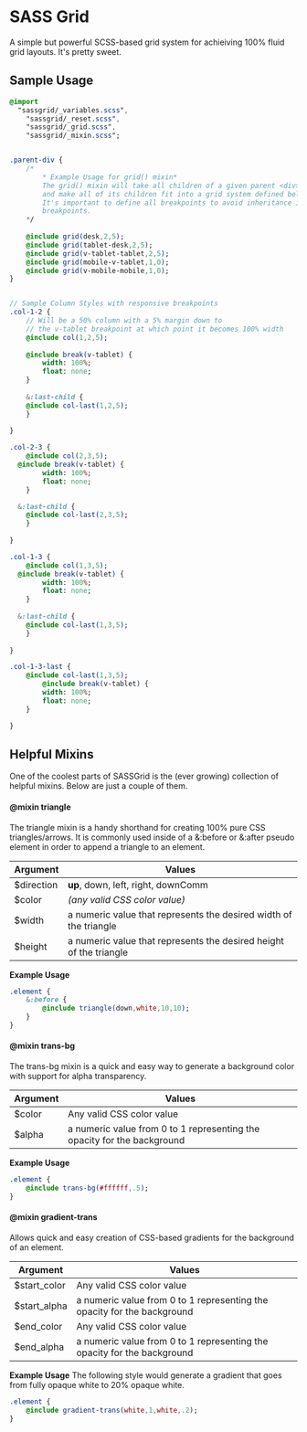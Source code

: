 # SASS Grid
A simple but powerful SCSS-based grid system for achieiving 100% fluid grid layouts. It's pretty sweet.

## Sample Usage
```sass
@import 
  "sassgrid/_variables.scss",
	"sassgrid/_reset.scss",
	"sassgrid/_grid.scss",
	"sassgrid/_mixin.scss";


.parent-div {
	/*
		* Example Usage for grid() mixin*
		The grid() mixin will take all children of a given parent <div>
		and make all of its children fit into a grid system defined below.
		It's important to define all breakpoints to avoid inheritance issues between
		breakpoints.
	*/
	
	@include grid(desk,2,5);
	@include grid(tablet-desk,2,5);
	@include grid(v-tablet-tablet,2,5);
	@include grid(mobile-v-tablet,1,0);
	@include grid(v-mobile-mobile,1,0);
}


// Sample Column Styles with responsive breakpoints
.col-1-2 {
	// Will be a 50% column with a 5% margin down to
	// the v-tablet breakpoint at which point it becomes 100% width
	@include col(1,2,5);
	
	@include break(v-tablet) {
		width: 100%;
		float: none;
	}
	
	&:last-child {
  	@include col-last(1,2,5);
	}
	
}

.col-2-3 {
	@include col(2,3,5);
  @include break(v-tablet) {
		width: 100%;
		float: none;
	}

  &:last-child {
  	@include col-last(2,3,5);
	}
  
}

.col-1-3 {
	@include col(1,3,5);
  @include break(v-tablet) {
		width: 100%;
		float: none;
	}
  
  &:last-child {
  	@include col-last(1,3,5);
	}
  
}

.col-1-3-last {
	@include col-last(1,3,5);
		@include break(v-tablet) {
		width: 100%;
		float: none;
	}

}

```
## Helpful Mixins
One of the coolest parts of SASSGrid is the (ever growing) collection of helpful mixins. Below are just a couple of them.

#### @mixin triangle
The triangle mixin is a handy shorthand for creating 100% pure CSS triangles/arrows. It is commonly used inside of a &:before or &:after pseudo element in order to append a triangle to an element.
	
| Argument     | Values                                                               |
| ------------ | -------------------------------------------------------------------- |
| $direction   | **up**, down, left, right, downComm                                  |
| $color       | *(any valid CSS color value)*                                        |
| $width       | a numeric value that represents the desired width of the triangle    |
| $height      | a numeric value that represents the desired height of the triangle   |
	
**Example Usage**
```sass
.element {
	&:before {
		@include triangle(down,white,10,10);
	}
}
```

#### @mixin trans-bg
The trans-bg mixin is a quick and easy way to generate a background color with support for alpha transparency. 

| Argument  | Values                                                                  |
| --------- | --------                                                                |
| $color    | Any valid CSS color value                                               |
| $alpha    | a numeric value from 0 to 1 representing the opacity for the background |

**Example Usage**
```sass
.element {
	@include trans-bg(#ffffff,.5);
}
```

#### @mixin gradient-trans
Allows quick and easy creation of CSS-based gradients for the background of an element.

| Argument     | Values                                                                  |
| ---------    | --------                                                                |
| $start_color | Any valid CSS color value                                               |
| $start_alpha | a numeric value from 0 to 1 representing the opacity for the background |
| $end_color   | Any valid CSS color value                                               |
| $end_alpha   | a numeric value from 0 to 1 representing the opacity for the background |

**Example Usage**
The following style would generate a gradient that goes from fully opaque white to 20% opaque white.
```sass
.element {
	@include gradient-trans(white,1,white,.2);
}
```